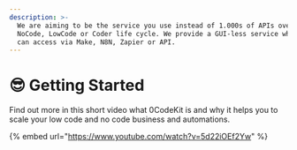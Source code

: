 ```yaml
---
description: >-
  We are aiming to be the service you use instead of 1.000s of APIs over a
  NoCode, LowCode or Coder life cycle. We provide a GUI-less service which you
  can access via Make, N8N, Zapier or API.
---
```


# 😎 Getting Started

Find out more in this short video what 0CodeKit is and why it helps you to scale your low code and no code business and automations.&#x20;

{% embed url="https://www.youtube.com/watch?v=5d22iOEf2Yw" %}
